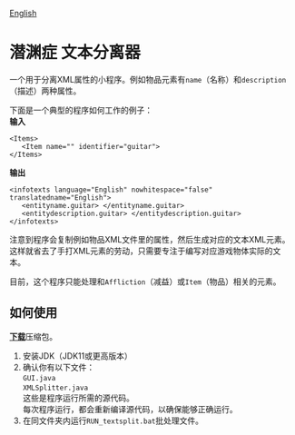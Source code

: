 [English](README.md)
# 潜渊症 文本分离器
一个用于分离XML属性的小程序。例如物品元素有`name`（名称）和`description`（描述）两种属性。  

下面是一个典型的程序如何工作的例子：  
**输入**  
```
<Items>
   <Item name="" identifier="guitar">
</Items>
```
**输出**  
```
<infotexts language="English" nowhitespace="false" translatedname="English">
   <entityname.guitar> </entityname.guitar>
   <entitydescription.guitar> </entitydescription.guitar>
</infotexts>
```
注意到程序会复制例如物品XML文件里的属性，然后生成对应的文本XML元素。这样就省去了手打XML元素的劳动，只需要专注于编写对应游戏物体实际的文本。  

目前，这个程序只能处理和`Affliction`（减益）或`Item`（物品）相关的元素。  

## 如何使用
[**下载**](https://github.com/DKAMX/baroTextSplitter/archive/refs/tags/v0.2.zip)压缩包。  
1. 安装JDK（JDK11或更高版本）  
2. 确认你有以下文件：  
   `GUI.java`  
   `XMLSplitter.java`  
   这些是程序运行所需的源代码。  
   每次程序运行，都会重新编译源代码，以确保能够正确运行。  
3. 在同文件夹内运行`RUN_textsplit.bat`批处理文件。  
